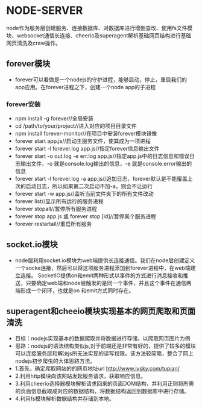 # NODE-SERVER
node作为服务层创建服务、连接数据库、对数据库进行增删查改、使用fs文件模块、websocket通信长连接、cheerio及superagent解析基础网页结构进行基础网页清洗及craw操作。
## forever模块
- forever可以看做是一个nodejs的守护进程，能够启动，停止，重启我们的app应用。在forever进程之下，创建一个node app的子进程
### forever安装
- npm install -g forever//全局安装
- cd /path/to/your/project//进入对应的项目目录文件
- npm install forever-monitor//在项目中安装forever模块镜像
- forever start app.js//启动主服务文件，使其成为一项进程
- forever start -l forever.log app.js//指定forever信息输出文件
- forever start -o out.log -e err.log app.js//指定app.js中的日志信息和错误日志输出文件，-o 就是console.log输出的信息，-e 就是console.error输出的信息
- forever start -l forever.log -a app.js//追加日志，forever默认是不能覆盖上次的启动日志，所以如果第二次启动不加-a，则会不让运行
- forever start -w app.js//监听当前文件夹下的所有文件改动
- forever list//显示所有运行的服务进程
- forever stopall//暂停所有服务进程
- forever stop app.js 或 forever stop [id]//暂停某个服务进程
- forever restartall//重启所有服务
## socket.io模块
- node层利用socket.io模块为web端提供长连接通信。我们在node层创建定义一个socke连接，然后可以将这项服务进程添加到forever进程中，在web端建立连接。
SocketIO提供on和emit两种形式以事件的方式进行消息接收和推送，只要确定web端和node层触发的是同一个事件，并且这个事件在通信两端形成一个闭环，也就是on
和emit方式同时存在。
## superagent和cheeio模块实现基本的网页爬取和页面清洗
- 目标：nodejs实现基本的数据爬取并将数据进行存储，以爬取网页图片为例
- 思路：nodejs的语法结构类似js,对于前端还是非常有好的，提供了较多的模块可以连接服务层和解决js所无法实现的读写权限。该方法较简略，整合了网上nodejs初步爬虫的大体思路方法。
- 1.首先，确定爬取网站的的网页地址url http://www.ivsky.com/tupian/
- 2.利用http模块向该网站发起服务请求，获取响应信息。
- 3.利用cheerio选择器模块解析请求回来的页面DOM结构，并利用正则将所需的页面信息截取成对应的数据结构，将数据结构返回到数据库中进行存储。
- 4.利用fs模块解析数据结构并存储到本地。
